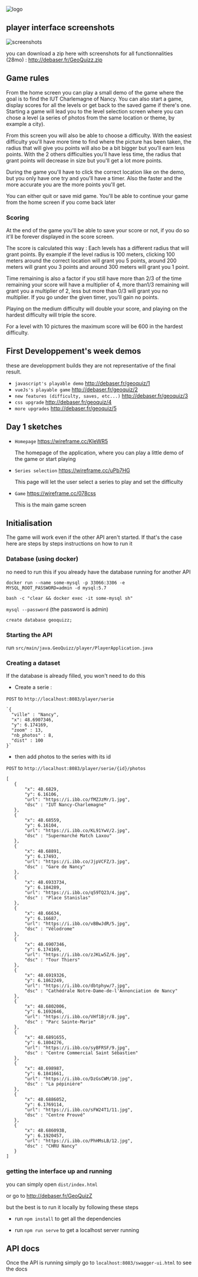 
![logo](https://cdn.discordapp.com/attachments/554606011592343582/557866827485544448/GeoQuizZLarge.png)

## player interface screenshots

![screenshots](https://cdn.discordapp.com/attachments/369845824659914752/557905836270419969/unknown.png)

you can download a zip here with screenshots for all functionnalities (28mo) : http://debaser.fr/GeoQuizz.zip 

## Game rules

   From the home screen you can play a small demo of the game where the goal is to find the IUT Charlemagne of Nancy.
   You can also start a game, display scores for all the levels or get back to the saved game if there's one.
   Starting a game will lead you to the level selection screen where you can chose a level (a series of photos from the same location or theme, by example a city).

   From this screen you will also be able to choose a difficulty. With the easiest difficulty you'll have more time to find where the picture has been taken, the radius that will give you points will also be a bit bigger but you'll earn less points. With the 2 others difficulties you'll have less time, the radius that grant points will decrease in size but you'll get a lot more points.

   During the game you'll have to click the correct location like on the demo, but you only have one try and you'll have a timer. Also the faster and the more accurate you are the more points you'll get.

   You can either quit or save mid game. You'll be able to continue your game from the home screen if you come back later

   ### Scoring
   At the end of the game you'll be able to save your score or not, if you do so it'll be forever displayed in the score screen.

   The score is calculated this way : Each levels has a different radius that will grant points. By example if the level radius is 100 meters, clicking 100 meters around the correct location will grant you 5 points, around 200 meters will grant you 3 points and around 300 meters will grant you 1 point. 

   Time remaining is also a factor if you still have more than 2/3 of the time remaining your score will have a multiplier of 4, more  than1/3 remaining will grant you a multiplier of 2, less but more than 0/3 will grant you no multiplier. If you go under the given timer, you'll gain no points.

   Playing on the medium difficulty will double your score, and playing on the hardest difficulty will triple the score.

   For a level with 10 pictures the maximum score will be 600 in the hardest difficulty.

## First Developpement's week demos

these are developpment builds they are not representative of the final result.

+ `javascript's playable demo` <http://debaser.fr/geoquiz/1>
+ `vueJs's playable game` <http://debaser.fr/geoquiz/2>
+ `new features (difficulty, saves, etc...)` <http://debaser.fr/geoquiz/3>
+ `css upgrade` <http://debaser.fr/geoquiz/4>
+ `more upgrades` <http://debaser.fr/geoquiz/5>

## Day 1 sketches

+ `Homepage` <https://wireframe.cc/KIeWR5>
  
  The homepage of the application, where you can play a little demo of the game or start playing

+ `Series selection` <https://wireframe.cc/uPb7HG>
  
  This page will let the user select a series to play and set the difficulty

+ `Game` <https://wireframe.cc/078css>
  
  This is the main game screen
  
## Initialisation

The game will work even if the other API aren't started. If that's the case here are steps by steps instructions on how to run it

  ### Database (using docker)

no need to run this if you already have the database running for another API

`docker run --name some-mysql -p 33066:3306 -e MYSQL_ROOT_PASSWORD=admin -d mysql:5.7`
    
`bash -c "clear && docker exec -it some-mysql sh"`
    
`mysql --password` (the password is admin)
    
`create database geoquizz;`

  ### Starting the API

run `src/main/java.GeoQuizz/player/PlayerApplication.java` 
    
  ### Creating a dataset

If the database is already filled, you won't need to do this

+ Create a serie :

`POST` to `http://localhost:8083/player/serie`

    `{
      "ville" : "Nancy",
      "x": 48.6907346,
      "y": 6.174169,
      "zoom" : 13,
      "nb_photos" : 8,
      "dist" : 100
    }`

+ then add photos to the series with its id

`POST` to `http://localhost:8083/player/serie/{id}/photos`

    [
       {
           "x": 48.6829,
           "y": 6.16106,
           "url": "https://i.ibb.co/fMZJzMr/1.jpg",
           "dsc" : "IUT Nancy-Charlemagne"
       },
       {
           "x": 48.68559,
           "y": 6.16104,
           "url": "https://i.ibb.co/KL91YwV/2.jpg",
           "dsc" : "Supermarché Match Laxou"
       },
       {
           "x": 48.68891,
           "y": 6.17493,
           "url": "https://i.ibb.co/JjpVCFZ/3.jpg",
           "dsc" : "Gare de Nancy"
       },
       {
           "x": 48.6933734,
           "y": 6.184289,
           "url": "https://i.ibb.co/q59TQ23/4.jpg",
           "dsc" : "Place Stanislas"
       },
       {
           "x": 48.66634,
           "y": 6.16687,
           "url": "https://i.ibb.co/vBBwJdR/5.jpg",
           "dsc" : "Vélodrome"
       },
       {
           "x": 48.6907346,
           "y": 6.174169,
           "url": "https://i.ibb.co/zJKLw5Z/6.jpg",
           "dsc" : "Tour Thiers"
       },
       {
           "x": 48.6919326,
           "y": 6.1862249,
           "url": "https://i.ibb.co/dbtphyw/7.jpg",
           "dsc" : "Cathédrale Notre-Dame-de-l'Annonciation de Nancy"
       },
       {
           "x": 48.6802006,
           "y": 6.1692646,
           "url": "https://i.ibb.co/VHf1Bjr/8.jpg",
           "dsc" : "Parc Sainte-Marie"
       },
       {
           "x": 48.6891655,
           "y": 6.1804276,
           "url": "https://i.ibb.co/syBFRSF/9.jpg",
           "dsc" : "Centre Commercial Saint Sébastien"
       },
       {
           "x": 48.698987,
           "y": 6.1841661,
           "url": "https://i.ibb.co/DzGsCWM/10.jpg",
           "dsc" : "La pépinière"
       },
       {
           "x": 48.6886052,
           "y": 6.1769114,
           "url": "https://i.ibb.co/sFW24T1/11.jpg",
           "dsc" : "Centre Prouvé"
       },
       {
           "x": 48.6860938,
           "y": 6.1920457,
           "url": "https://i.ibb.co/PhHMsLB/12.jpg",
           "dsc" : "CHRU Nancy"
       }
    ]

  ### getting the interface up and running

you can simply open `dist/index.html`

or go to http://debaser.fr/GeoQuizZ

but the best is to run it locally by following these steps

+ run `npm install` to get all the dependencies

+ run `npm run serve` to get a localhost server running

## API docs

Once the API is running simply go to `localhost:8083/swagger-ui.html` to see the docs
